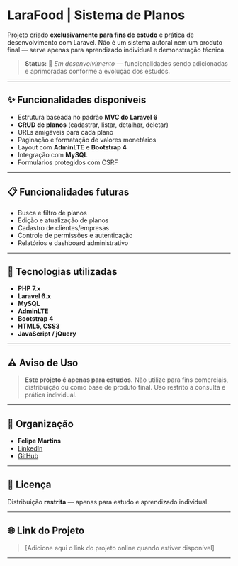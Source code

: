 # LaraFood | Sistema de Planos

Projeto criado **exclusivamente para fins de estudo** e prática de desenvolvimento com Laravel.
Não é um sistema autoral nem um produto final — serve apenas para aprendizado individual e demonstração técnica.

> **Status:** 🚧 *Em desenvolvimento* — funcionalidades sendo adicionadas e aprimoradas conforme a evolução dos estudos.

---

## ✨ Funcionalidades disponíveis

* Estrutura baseada no padrão **MVC do Laravel 6**
* **CRUD de planos** (cadastrar, listar, detalhar, deletar)
* URLs amigáveis para cada plano
* Paginação e formatação de valores monetários
* Layout com **AdminLTE** e **Bootstrap 4**
* Integração com **MySQL**
* Formulários protegidos com CSRF

---

## 📋 Funcionalidades futuras

* Busca e filtro de planos
* Edição e atualização de planos
* Cadastro de clientes/empresas
* Controle de permissões e autenticação
* Relatórios e dashboard administrativo

---

## 🚀 Tecnologias utilizadas

* **PHP 7.x**
* **Laravel 6.x**
* **MySQL**
* **AdminLTE**
* **Bootstrap 4**
* **HTML5, CSS3**
* **JavaScript / jQuery**

---

## ⚠️ Aviso de Uso

> **Este projeto é apenas para estudos.**
> Não utilize para fins comerciais, distribuição ou como base de produto final.
> Uso restrito a consulta e prática individual.

---

## 👤 Organização

* **Felipe Martins**
* [LinkedIn](https://www.linkedin.com/in/felipe-pereira-martins/)
* [GitHub](Felipe-Pereira-Martins)

---

## 📄 Licença

Distribuição **restrita** — apenas para estudo e aprendizado individual.

---

## 🌐 Link do Projeto

> \[Adicione aqui o link do projeto online quando estiver disponível]

---
